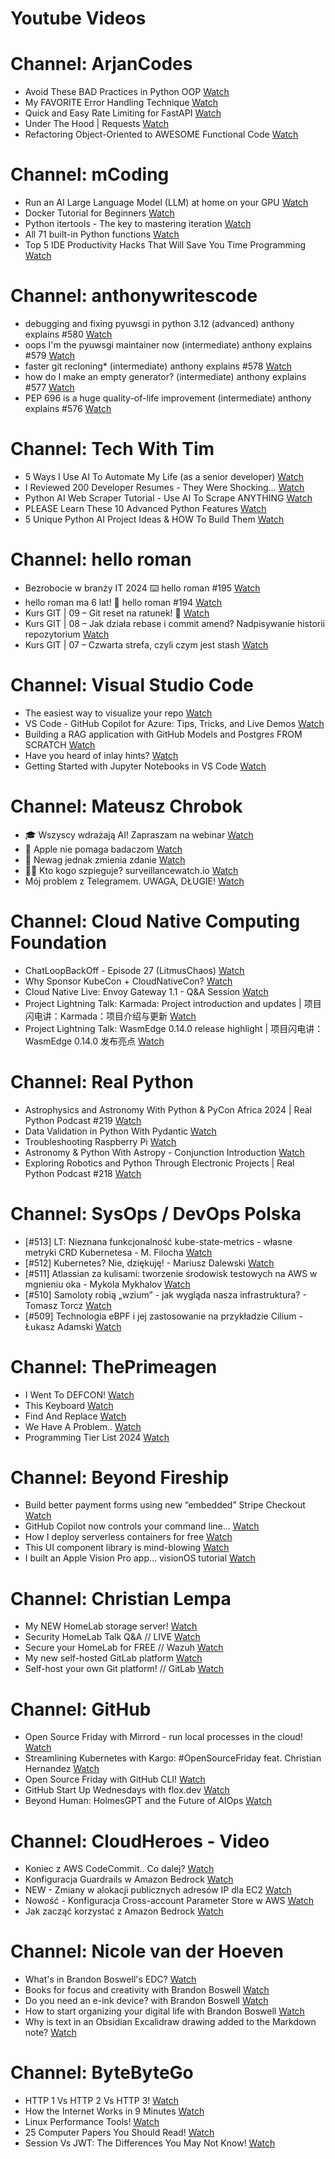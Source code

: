 
Youtube Videos
==============

# Channel: ArjanCodes
  
 - Avoid These BAD Practices in Python OOP  [Watch](https://youtu.be/yFLY0SVutgM)  
 - My FAVORITE Error Handling Technique  [Watch](https://youtu.be/YA0Wq1rcs6U)  
 - Quick and Easy Rate Limiting for FastAPI  [Watch](https://youtu.be/pZunzLJ1qcQ)  
 - Under The Hood | Requests  [Watch](https://youtu.be/aOly5eEDXug)  
 - Refactoring Object-Oriented to AWESOME Functional Code  [Watch](https://youtu.be/DvdZv_DD0DY)
# Channel: mCoding
  
 - Run an AI Large Language Model (LLM) at home on your GPU  [Watch](https://youtu.be/RejIVgfER-4)  
 - Docker Tutorial for Beginners  [Watch](https://youtu.be/b0HMimUb4f0)  
 - Python itertools - The key to mastering iteration  [Watch](https://youtu.be/1p7xa_BHYDs)  
 - All 71 built-in Python functions  [Watch](https://youtu.be/7Qu_KXc7xSI)  
 - Top 5 IDE Productivity Hacks That Will Save You Time Programming  [Watch](https://youtu.be/HBC7i1AbsyA)
# Channel: anthonywritescode
  
 - debugging and fixing pyuwsgi in python 3.12 (advanced) anthony explains #580  [Watch](https://youtu.be/Y4n2xCIF2Jg)  
 - oops I'm the pyuwsgi maintainer now (intermediate) anthony explains #579  [Watch](https://youtu.be/WILYaDNez4g)  
 - faster git recloning* (intermediate) anthony explains #578  [Watch](https://youtu.be/rLHNAiLv7r0)  
 - how do I make an empty generator? (intermediate) anthony explains #577  [Watch](https://youtu.be/b0mUqJc4a2g)  
 - PEP 696 is a huge quality-of-life improvement (intermediate) anthony explains #576  [Watch](https://youtu.be/NC3Bv104SQM)
# Channel: Tech With Tim
  
 - 5 Ways I Use AI To Automate My Life (as a senior developer)  [Watch](https://youtu.be/vU3GR5lrlLQ)  
 - I Reviewed 200 Developer Resumes - They Were Shocking...  [Watch](https://youtu.be/PxGLmDk55JU)  
 - Python AI Web Scraper Tutorial - Use AI To Scrape ANYTHING  [Watch](https://youtu.be/Oo8-nEuDBkk)  
 - PLEASE Learn These 10 Advanced Python Features  [Watch](https://youtu.be/6ViGc5NgdSw)  
 - 5 Unique Python AI Project Ideas & HOW To Build Them  [Watch](https://youtu.be/HIvQWdqvl7o)
# Channel: hello roman
  
 - Bezrobocie w branży IT 2024 ⌨️ hello roman #195  [Watch](https://youtu.be/3A0h9uNj0Z4)  
 - hello roman ma 6 lat!  🎉  hello roman #194  [Watch](https://youtu.be/2VcweF4sVRE)  
 - Kurs GIT | 09 – Git reset na ratunek! 🛟  [Watch](https://youtu.be/vri36csppEY)  
 - Kurs GIT | 08 – Jak działa rebase i commit amend? Nadpisywanie historii repozytorium  [Watch](https://youtu.be/4GKI4Gz97TE)  
 - Kurs GIT | 07 – Czwarta strefa, czyli czym jest stash  [Watch](https://youtu.be/T9n2tF60cY0)
# Channel: Visual Studio Code
  
 - The easiest way to visualize your repo  [Watch](https://youtu.be/z5s41Qy8-Tc)  
 - VS Code - GitHub Copilot for Azure: Tips, Tricks, and Live Demos  [Watch](https://youtu.be/fvo5L2hSlGQ)  
 - Building a RAG application with GitHub Models and Postgres FROM SCRATCH  [Watch](https://youtu.be/NC4msKJ_Euo)  
 - Have you heard of inlay hints?  [Watch](https://youtu.be/tEr5FW8SspU)  
 - Getting Started with Jupyter Notebooks in VS Code  [Watch](https://youtu.be/suAkMeWJ1yE)
# Channel: Mateusz Chrobok
  
 - 🎓 Wszyscy wdrażają AI! Zapraszam na webinar  [Watch](https://youtu.be/5-Dn3CSCE9o)  
 - 🍎 Apple nie pomaga badaczom  [Watch](https://youtu.be/iRXBJ5Z5DbM)  
 - 🚆 Newag jednak zmienia zdanie  [Watch](https://youtu.be/JND-OAmgmyQ)  
 - 🕵️‍♂️ Kto kogo szpieguje? surveillancewatch.io  [Watch](https://youtu.be/8dx6qwpSXqw)  
 - Mój problem z Telegramem. UWAGA, DŁUGIE!  [Watch](https://youtu.be/M9W6GTnqIbs)
# Channel: Cloud Native Computing Foundation
  
 - ChatLoopBackOff - Episode 27 (LitmusChaos)  [Watch](https://youtu.be/OEmpRI6XtGc)  
 - Why Sponsor KubeCon + CloudNativeCon?  [Watch](https://youtu.be/oN-YzvEkOOA)  
 - Cloud Native Live: Envoy Gateway 1.1 - Q&A Session  [Watch](https://youtu.be/K8-Ykp1CYmw)  
 - Project Lightning Talk: Karmada: Project introduction and updates | 项目闪电讲：Karmada：项目介绍与更新  [Watch](https://youtu.be/yva8cp67eJ0)  
 - Project Lightning Talk: WasmEdge 0.14.0 release highlight | 项目闪电讲：WasmEdge 0.14.0 发布亮点  [Watch](https://youtu.be/Mtd8AmyYZeU)
# Channel: Real Python
  
 - Astrophysics and Astronomy With Python & PyCon Africa 2024 | Real Python Podcast #219  [Watch](https://youtu.be/bqDo2yqlb2c)  
 - Data Validation in Python With Pydantic  [Watch](https://youtu.be/ySCtmCTm1lE)  
 - Troubleshooting  Raspberry Pi  [Watch](https://youtu.be/eHfckE1k3N0)  
 - Astronomy & Python With Astropy - Conjunction Introduction  [Watch](https://youtu.be/tII7IpFCdfk)  
 - Exploring Robotics and Python Through Electronic Projects | Real Python Podcast #218  [Watch](https://youtu.be/S7-bVABAoZE)
# Channel: SysOps / DevOps Polska
  
 - [#513] LT: Nieznana funkcjonalność kube-state-metrics - własne metryki CRD Kubernetesa - M. Filocha  [Watch](https://youtu.be/vdciuvIGRm0)  
 - [#512] Kubernetes? Nie, dziękuję! - Mariusz Dalewski  [Watch](https://youtu.be/hdf4a7ckTYs)  
 - [#511] Atlassian za kulisami: tworzenie środowisk testowych na AWS w mgnieniu oka - Mykola Mykhalov  [Watch](https://youtu.be/V53C-FrcIWk)  
 - [#510] Samoloty robią „wzium” - jak wygląda nasza infrastruktura? - Tomasz Torcz  [Watch](https://youtu.be/Y_6849qBioI)  
 - [#509] Technologia eBPF i jej zastosowanie na przykładzie Cilium - Łukasz Adamski  [Watch](https://youtu.be/ykgAgBMG9DE)
# Channel: ThePrimeagen
  
 - I Went To DEFCON!  [Watch](https://youtu.be/GwcFxTuMYmU)  
 - This Keyboard  [Watch](https://youtu.be/dhuX9t2j5Hc)  
 - Find And Replace  [Watch](https://youtu.be/v2a6Nv7RSd0)  
 - We Have A Problem..  [Watch](https://youtu.be/1-0r90bm6CE)  
 - Programming Tier List 2024  [Watch](https://youtu.be/c3yRbrYIUeo)
# Channel: Beyond Fireship
  
 - Build better payment forms using new “embedded” Stripe Checkout  [Watch](https://youtu.be/7WFXl4-aCxs)  
 - GitHub Copilot now controls your command line...  [Watch](https://youtu.be/P8MfgV9us4o)  
 - How I deploy serverless containers for free  [Watch](https://youtu.be/cw34KMPSt4k)  
 - This UI component library is mind-blowing  [Watch](https://youtu.be/RPa3_AD1_Vs)  
 - I built an Apple Vision Pro app... visionOS tutorial  [Watch](https://youtu.be/_xfZIr5sDLw)
# Channel: Christian Lempa
  
 - My NEW HomeLab storage server!  [Watch](https://youtu.be/HriJkdgNlKs)  
 - Security HomeLab Talk Q&A // LIVE  [Watch](https://youtu.be/Xufa5nrd4SA)  
 - Secure your HomeLab for FREE // Wazuh  [Watch](https://youtu.be/RjvKn0Q3rgg)  
 - My new self-hosted GitLab platform  [Watch](https://youtu.be/_BigjMxh7Xs)  
 - Self-host your own Git platform! // GitLab  [Watch](https://youtu.be/qoqtSihN1kU)
# Channel: GitHub
  
 - Open Source Friday with Mirrord - run local processes in the cloud!  [Watch](https://youtu.be/n4SG9r3u-Tk)  
 - Streamlining Kubernetes with Kargo: #OpenSourceFriday feat. Christian Hernandez  [Watch](https://youtu.be/vQ8coBb-3eE)  
 - Open Source Friday with GitHub CLI!  [Watch](https://youtu.be/0G9DP0oa9i0)  
 - GitHub Start Up Wednesdays with flox.dev  [Watch](https://youtu.be/-HSAdZboK-8)  
 - Beyond Human: HolmesGPT and the Future of AIOps  [Watch](https://youtu.be/ruVHFt20x0w)
# Channel: CloudHeroes - Video
  
 - Koniec z AWS CodeCommit.. Co dalej?  [Watch](https://youtu.be/fkggBFBDOVk)  
 - Konfiguracja Guardrails w Amazon Bedrock  [Watch](https://youtu.be/mVQrBKucLGM)  
 - NEW - Zmiany w alokacji publicznych adresów IP dla EC2  [Watch](https://youtu.be/ltZzJRP3Wxg)  
 - Nowość - Konfiguracja Cross-account Parameter Store w AWS  [Watch](https://youtu.be/6kvGgv9vIgQ)  
 - Jak zacząć korzystać z Amazon Bedrock  [Watch](https://youtu.be/DZa3mpKslD8)
# Channel: Nicole van der Hoeven
  
 - What's in Brandon Boswell's EDC?  [Watch](https://youtu.be/Noswl0jCA4k)  
 - Books for focus and creativity with Brandon Boswell  [Watch](https://youtu.be/Ugc4U8Rx7RM)  
 - Do you need an e-ink device? with Brandon Boswell  [Watch](https://youtu.be/uUKPV6mWMFM)  
 - How to start organizing your digital life with Brandon Boswell  [Watch](https://youtu.be/Ykhyw3T3ICU)  
 - Why is text in an Obsidian Excalidraw drawing added to the Markdown note?  [Watch](https://youtu.be/HG5IuDIWHgY)
# Channel: ByteByteGo
  
 - HTTP 1 Vs HTTP 2 Vs HTTP 3!  [Watch](https://youtu.be/UMwQjFzTQXw)  
 - How the Internet Works in 9 Minutes  [Watch](https://youtu.be/sMHzfigUxz4)  
 - Linux Performance Tools!  [Watch](https://youtu.be/iJ_eIsA5E1U)  
 - 25 Computer Papers You Should Read!  [Watch](https://youtu.be/_kynGl5hr9U)  
 - Session Vs JWT: The Differences You May Not Know!  [Watch](https://youtu.be/fyTxwIa-1U0)